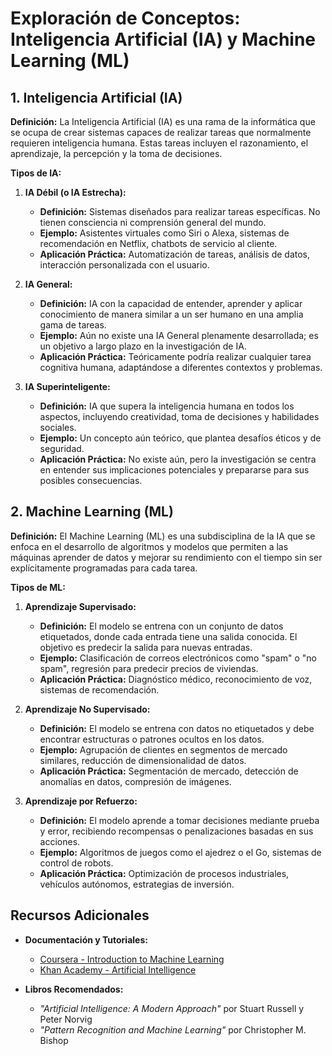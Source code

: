 # Exploración de Conceptos: Inteligencia Artificial (IA) y Machine Learning (ML)

## 1. Inteligencia Artificial (IA)

**Definición:**
La Inteligencia Artificial (IA) es una rama de la informática que se ocupa de crear sistemas capaces de realizar tareas que normalmente requieren inteligencia humana. Estas tareas incluyen el razonamiento, el aprendizaje, la percepción y la toma de decisiones.

**Tipos de IA:**

1. **IA Débil (o IA Estrecha):**
   - **Definición:** Sistemas diseñados para realizar tareas específicas. No tienen consciencia ni comprensión general del mundo.
   - **Ejemplo:** Asistentes virtuales como Siri o Alexa, sistemas de recomendación en Netflix, chatbots de servicio al cliente.
   - **Aplicación Práctica:** Automatización de tareas, análisis de datos, interacción personalizada con el usuario.

2. **IA General:**
   - **Definición:** IA con la capacidad de entender, aprender y aplicar conocimiento de manera similar a un ser humano en una amplia gama de tareas.
   - **Ejemplo:** Aún no existe una IA General plenamente desarrollada; es un objetivo a largo plazo en la investigación de IA.
   - **Aplicación Práctica:** Teóricamente podría realizar cualquier tarea cognitiva humana, adaptándose a diferentes contextos y problemas.

3. **IA Superinteligente:**
   - **Definición:** IA que supera la inteligencia humana en todos los aspectos, incluyendo creatividad, toma de decisiones y habilidades sociales.
   - **Ejemplo:** Un concepto aún teórico, que plantea desafíos éticos y de seguridad.
   - **Aplicación Práctica:** No existe aún, pero la investigación se centra en entender sus implicaciones potenciales y prepararse para sus posibles consecuencias.

## 2. Machine Learning (ML)

**Definición:**
El Machine Learning (ML) es una subdisciplina de la IA que se enfoca en el desarrollo de algoritmos y modelos que permiten a las máquinas aprender de datos y mejorar su rendimiento con el tiempo sin ser explícitamente programadas para cada tarea.

**Tipos de ML:**

1. **Aprendizaje Supervisado:**
   - **Definición:** El modelo se entrena con un conjunto de datos etiquetados, donde cada entrada tiene una salida conocida. El objetivo es predecir la salida para nuevas entradas.
   - **Ejemplo:** Clasificación de correos electrónicos como "spam" o "no spam", regresión para predecir precios de viviendas.
   - **Aplicación Práctica:** Diagnóstico médico, reconocimiento de voz, sistemas de recomendación.

2. **Aprendizaje No Supervisado:**
   - **Definición:** El modelo se entrena con datos no etiquetados y debe encontrar estructuras o patrones ocultos en los datos.
   - **Ejemplo:** Agrupación de clientes en segmentos de mercado similares, reducción de dimensionalidad de datos.
   - **Aplicación Práctica:** Segmentación de mercado, detección de anomalías en datos, compresión de imágenes.

3. **Aprendizaje por Refuerzo:**
   - **Definición:** El modelo aprende a tomar decisiones mediante prueba y error, recibiendo recompensas o penalizaciones basadas en sus acciones.
   - **Ejemplo:** Algoritmos de juegos como el ajedrez o el Go, sistemas de control de robots.
   - **Aplicación Práctica:** Optimización de procesos industriales, vehículos autónomos, estrategias de inversión.

## Recursos Adicionales

- **Documentación y Tutoriales:**
  - [Coursera - Introduction to Machine Learning](https://www.coursera.org/learn/machine-learning)
  - [Khan Academy - Artificial Intelligence](https://es.khanacademy.org/computing/computer-science/artificial-intelligence)
  
- **Libros Recomendados:**
  - *"Artificial Intelligence: A Modern Approach"* por Stuart Russell y Peter Norvig
  - *"Pattern Recognition and Machine Learning"* por Christopher M. Bishop

